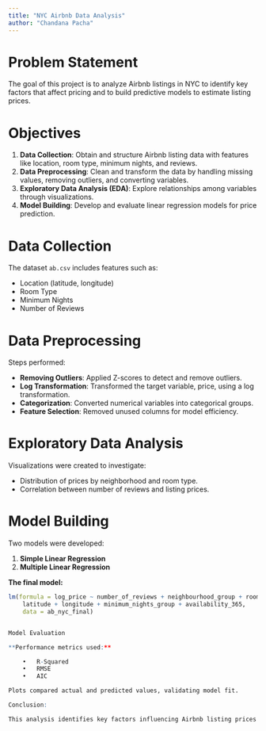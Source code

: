 ```yaml
---
title: "NYC Airbnb Data Analysis"
author: "Chandana Pacha"
---
```


# Problem Statement
The goal of this project is to analyze Airbnb listings in NYC to identify key factors that affect pricing and to build predictive models to estimate listing prices.

# Objectives
1. **Data Collection**: Obtain and structure Airbnb listing data with features like location, room type, minimum nights, and reviews.
2. **Data Preprocessing**: Clean and transform the data by handling missing values, removing outliers, and converting variables.
3. **Exploratory Data Analysis (EDA)**: Explore relationships among variables through visualizations.
4. **Model Building**: Develop and evaluate linear regression models for price prediction.

# Data Collection
The dataset `ab.csv` includes features such as:
- Location (latitude, longitude)
- Room Type
- Minimum Nights
- Number of Reviews

# Data Preprocessing
Steps performed:
- **Removing Outliers**: Applied Z-scores to detect and remove outliers.
- **Log Transformation**: Transformed the target variable, price, using a log transformation.
- **Categorization**: Converted numerical variables into categorical groups.
- **Feature Selection**: Removed unused columns for model efficiency.

# Exploratory Data Analysis
Visualizations were created to investigate:
- Distribution of prices by neighborhood and room type.
- Correlation between number of reviews and listing prices.

# Model Building
Two models were developed:
1. **Simple Linear Regression**
2. **Multiple Linear Regression**

**The final model:**
```r
lm(formula = log_price ~ number_of_reviews + neighbourhood_group + room_type + 
    latitude + longitude + minimum_nights_group + availability_365, 
    data = ab_nyc_final)


Model Evaluation

**Performance metrics used:**

	•	R-Squared
	•	RMSE
	•	AIC

Plots compared actual and predicted values, validating model fit.

Conclusion:

This analysis identifies key factors influencing Airbnb listing prices in NYC and demonstrates the application of linear regression techniques for predictive analysis.
